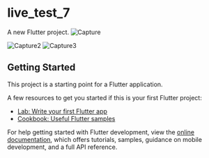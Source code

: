 # live_test_7

A new Flutter project.
![Capture](https://github.com/raihansikdar/Ostad-Flutter-Development/assets/62495168/e2322a33-f251-4752-864f-1c8a5f8fa58d)

![Capture2](https://github.com/raihansikdar/Ostad-Flutter-Development/assets/62495168/9ddab67d-e492-4551-aa42-5b3df9fd376e)
![Capture3](https://github.com/raihansikdar/Ostad-Flutter-Development/assets/62495168/1f5d6d94-d701-4aa2-b32f-5df7553cccc0)

## Getting Started

This project is a starting point for a Flutter application.

A few resources to get you started if this is your first Flutter project:

- [Lab: Write your first Flutter app](https://docs.flutter.dev/get-started/codelab)
- [Cookbook: Useful Flutter samples](https://docs.flutter.dev/cookbook)

For help getting started with Flutter development, view the
[online documentation](https://docs.flutter.dev/), which offers tutorials,
samples, guidance on mobile development, and a full API reference.

